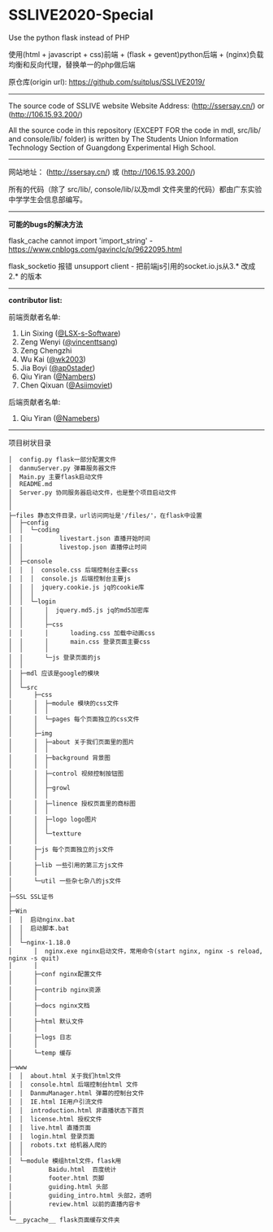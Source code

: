 # SSLIVE2020-Special
Use the python flask instead of PHP

使用(html + javascript + css)前端 + (flask + gevent)python后端 + (nginx)负载均衡和反向代理，替换单一的php做后端

原仓库(origin url): https://github.com/suitplus/SSLIVE2019/

---

The source code of SSLIVE website
Website Address: (http://ssersay.cn/) or (http://106.15.93.200/)

All the source code in this repository (EXCEPT FOR the code in mdl, src/lib/ and console/lib/ folder) is written by The Students Union Information Technology Section of Guangdong Experimental High School.

---

网站地址： (http://ssersay.cn/) 或 (http://106.15.93.200/)

所有的代码（除了 src/lib/, console/lib/以及mdl 文件夹里的代码）都由广东实验中学学生会信息部编写。

---

**可能的bugs的解决方法**

flask_cache cannot import 'import_string' -  https://www.cnblogs.com/gavinclc/p/9622095.html

flask_socketio 报错 unsupport client - 把前端js引用的socket.io.js从3.* 改成2.* 的版本

---

**contributor list:**

前端贡献者名单:

1. Lin Sixing ([@LSX-s-Software](https://github.com/LSX-s-Software))
2. Zeng Wenyi ([@vincenttsang](https://github.com/vincenttsang))
3. Zeng Chengzhi
4. Wu Kai ([@wk2003](https://github.com/wk2003))
5. Jia Boyi ([@ap0stader](https://github.com/ap0stader))
6. Qiu Yiran ([@Nambers](https://github.com/Nambers))
7. Chen Qixuan ([@Asiimoviet](https://github.com/Asiimoviet))

后端贡献者名单:

1. Qiu Yiran ([@Namebers](https://github.com/Nambers))

---

项目树状目录

```
│  config.py flask一部分配置文件
│  danmuServer.py 弹幕服务器文件
│  Main.py 主要flask启动文件
│  README.md
│  Server.py 协同服务器启动文件，也是整个项目启动文件
│  
│        
├─files 静态文件目录，url访问网址是'/files/'，在flask中设置
│  ├─config
│  │  └─coding
│  │          livestart.json 直播开始时间
│  │          livestop.json 直播停止时间
│  │          
│  ├─console
│  │  │  console.css 后端控制台主要css
│  │  │  console.js 后端控制台主要js
│  │  │  jquery.cookie.js jq的cookie库
│  │  │  
│  │  └─login
│  │      │  jquery.md5.js jq的md5加密库
│  │      │  
│  │      ├─css
│  │      │      loading.css 加载中动画css
│  │      │      main.css 登录页面主要css
│  │      │      
│  │      └─js 登录页面的js
│  │              
│  ├─mdl 应该是google的模块
│  │      
│  └─src
│      ├─css
│      │  ├─module 模块的css文件
│      │  │      
│      │  └─pages 每个页面独立的css文件
│      │          
│      ├─img
│      │  ├─about 关于我们页面里的图片
│      │  │      
│      │  ├─background 背景图
│      │  │      
│      │  ├─control 视频控制按钮图
│      │  │      
│      │  ├─growl
│      │  │      
│      │  ├─linence 授权页面里的商标图
│      │  │      
│      │  ├─logo logo图片
│      │  │      
│      │  └─textture
│      │          
│      ├─js 每个页面独立的js文件
│      │      
│      ├─lib 一些引用的第三方js文件
│      │      
│      └─util 一些杂七杂八的js文件
│              
├─SSL SSL证书
│      
├─Win
│  │  启动nginx.bat
│  │  启动脚本.bat
│  │  
│  └─nginx-1.18.0
│      │  nginx.exe nginx启动文件，常用命令(start nginx, nginx -s reload, nginx -s quit)
│      │  
│      ├─conf nginx配置文件
│      │      
│      ├─contrib nginx资源
│      │              
│      ├─docs nginx文档
│      │      
│      ├─html 默认文件
│      │      
│      ├─logs 日志
│      │      
│      └─temp 缓存
│              
├─www
│  │  about.html 关于我们html文件
│  │  console.html 后端控制台html 文件
│  │  DanmuManager.html 弹幕的控制台文件
│  │  IE.html IE用户引流文件
│  │  introduction.html 非直播状态下首页
│  │  license.html 授权文件
│  │  live.html 直播页面
│  │  login.html 登录页面
│  │  robots.txt 给机器人爬的
│  │  
│  └─module 模组html文件，flask用
│          Baidu.html  百度统计
│          footer.html 页脚
│          guiding.html 头部
│          guiding_intro.html 头部2，透明
│          review.html 以前的直播内容卡
│          
└─__pycache__ flask页面缓存文件夹
```
